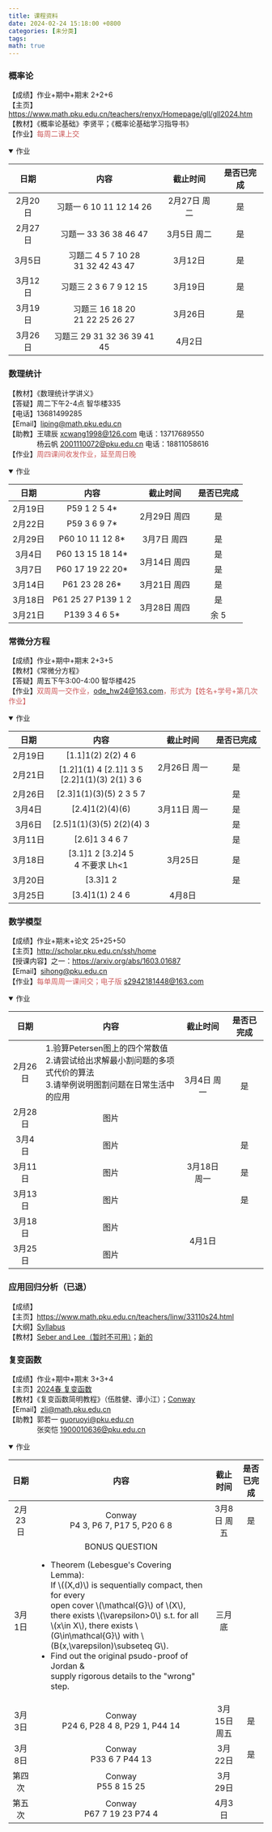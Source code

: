 ```yaml
---
title: 课程资料
date: 2024-02-24 15:18:00 +0800
categories: [未分类]
tags:
math: true
---
```

<!--数学公式呈现-->
<head>
  <script src="https://polyfill.io/v3/polyfill.min.js?features=es6"></script>
  <script id="MathJax-script" async src="https://cdn.jsdelivr.net/npm/mathjax@3/es5/tex-mml-chtml.js"></script>
  <script>
    MathJax = {
      tex: {
        inlineMath: [['$', '$']],
        displayMath: [['$$', '$$']],
        tags: 'ams',
        fontSize: 100  // 调整字体大小
      },
      svg: {
        fontCache: 'global'
      }
    };
  </script>
</head>

<!--加红-->
<style>
    .IndianRed-text {
        color: IndianRed;
    }
</style>


<!--
-------表格模板-------
<details open>
  <summary>作业</summary>
  <table>
    <thead align="center">
      <tr>
        <th>日期</th>
        <th>内容</th>
        <th>截止时间</th>
        <th>是否已完成</th>
      </tr>
    </thead>
    <tbody align="center">
      <tr>
        <td></td>
        <td></td>
        <td></td>
      </tr>
    </tbody>
  </table>
</details>

-------合并单元格-------
<table>
  <tr>
    <td rowspan="2">Apple</td>
    <td>IndianRed</td>
  </tr>
  <tr>
    <td>Green</td>
  </tr>
</table>

-->


<!--
-------列表代码-------
---无序列表
<ul>
  <li>Coffee</li>
  <li>Tea</li>
  <li>Milk</li>
</ul>

---有序列表
<ol>
  <li>Coffee</li>
  <li>Tea</li>
  <li>Milk</li>
</ol>

---描述列表
<dl>
  <dt>Coffee</dt>
  <dd>- black hot drink</dd>
  <dt>Milk</dt>
  <dd>- white cold drink</dd>
</dl>

-->

<!--
模板
      <tr>
        <td></td>
        <td></td>
        <td></td>
        <td></td>
      </tr>
-->







### 概率论
【成绩】作业+期中+期末 2+2+6  
【主页】<https://www.math.pku.edu.cn/teachers/renyx/Homepage/gll/gll2024.htm>  
【教材】《概率论基础》李贤平；《概率论基础学习指导书》  
【作业】<span class="IndianRed-text">每周二课上交</span>
<details open>
  <summary>作业</summary>
  <table>
    <thead align="center">
      <tr>
        <th>日期</th>
        <th>内容</th>
        <th>截止时间</th>
        <th>是否已完成</th>
      </tr>
    </thead>
    <tbody align="center">
      <tr>
        <td>2月20日</td>
        <td>习题一 6 10 11 12 14 26</td>
        <td>2月27日 周二</td>
        <td>是</td>
      </tr>
      <tr>
        <td>2月27日</td>
        <td>习题一 33 36 38 46 47</td>
        <td>3月5日 周二</td>
        <td>是</td>
      </tr>
      <tr>
        <td>3月5日</td>
        <td>习题二 4 5 7 10 28<br>31 32 42 43 47</td>
        <td>3月12日</td>
        <td>是</td>
      </tr>
      <tr>
        <td>3月12日</td>
        <td>习题三 2 3 6 7 9 12 15</td>
        <td>3月19日</td>
        <td>是</td>
      </tr>
      <tr>
        <td>3月19日</td>
        <td>习题三 16 18 20<br>21 22 25 26 27</td>
        <td>3月26日</td>
        <td>是</td>
      </tr>
      <tr>
        <td>3月26日</td>
        <td>习题三 29 31 32 36 39 41 45</td>
        <td>4月2日</td>
        <td></td>
      </tr>
    </tbody>
  </table>
</details>





### 数理统计
【教材】《数理统计学讲义》  
【答疑】周二下午2-4点 智华楼335  
【电话】13681499285  
【Email】<liping@math.pku.edu.cn>  
【助教】王啸辰 <xcwang1998@126.com> 电话：13717689550  
&emsp;&emsp;&emsp;&emsp;杨云帆 <2001110072@pku.edu.cn> 电话：18811058616  
【作业】<span class="IndianRed-text">周四课间收发作业，延至周日晚</span>
<details open>
  <summary>作业</summary>
  <table>
    <thead align="center">
      <tr>
        <th>日期</th>
        <th>内容</th>
        <th>截止时间</th>
        <th>是否已完成</th>
      </tr>
    </thead>
    <tbody align="center">
      <tr>
        <td>2月19日</td>
        <td>P59 1 2 5 4*</td>
        <td rowspan="2">2月29日 周四</td>
        <td rowspan="2">是</td>
      </tr>
      <tr>
        <td>2月22日</td>
        <td>P59 3 6 9 7*</td>
      </tr>
      <tr>
        <td>2月29日</td>
        <td>P60 10 11 12 8*</td>
        <td>3月7日 周四</td>
        <td>是</td>
      </tr>
      <tr>
        <td>3月4日</td>
        <td>P60 13 15 18 14*</td>
        <td rowspan="2">3月14日 周四</td>
        <td>是</td>
      </tr>
      <tr>
        <td>3月7日</td>
        <td>P60 17 19 22 20*</td>
        <!--上交时间同上-->
        <td>是</td>
      </tr>
      <tr>
        <td>3月14日</td>
        <td>P61 23 28 26*</td>
        <td>3月21日 周四</td>
        <td>是</td>
      </tr>
      <tr>
        <td>3月18日</td>
        <td>P61 25 27 P139 1 2</td>
        <td rowspan="2">3月28日 周四</td>
        <td>是</td>
      </tr>
      <tr>
        <td>3月21日</td>
        <td>P139 3 4 6 5*</td>
        <!--截止时间同上-->
        <td>余 5</td>
      </tr>
    </tbody>
  </table>
</details>

### 常微分方程
【成绩】作业+期中+期末 2+3+5  
【教材】《常微分方程》  
【答疑】周五下午3:00-4:00 智华楼425  
【作业】<span class="IndianRed-text">双周周一交作业，<ode_hw24@163.com>，形式为【姓名+学号+第几次作业】</span>
<details open>
  <summary>作业</summary>
  <table>
    <thead align="center">
      <tr>
        <th>日期</th>
        <th>内容</th>
        <th>截止时间</th>
        <th>是否已完成</th>
      </tr>
    </thead>
    <tbody align="center">
      <tr>
        <td>2月19日</td>
        <td>[1.1]1(2) 2(2) 4 6</td>
        <td rowspan="2">2月26日 周一</td>
        <td rowspan="2">是</td>
      </tr>
      <tr>
        <td>2月21日</td>
        <td>[1.2]1(1) 4 [2.1]1 3 5<br>[2.2]1(1)(3) 2(1) 3 6</td>
      </tr>
      <tr>
        <td>2月26日</td>
        <td>[2.3]1(1)(3)(5) 2 3 5 7</td>
        <td rowspan="3">3月11日 周一</td>
        <td>是</td>
      </tr>
      <tr>
        <td>3月4日</td>
        <td>[2.4]1(2)(4)(6)</td>
        <!--截止日期同上-->
        <td>是</td>
      </tr>
      <tr>
        <td>3月6日</td>
        <td>[2.5]1(1)(3)(5) 2(2)(4) 3</td>
        <!--截止日期同上-->
        <td>是</td>
      </tr>
      <tr>
        <td>3月11日</td>
        <td>[2.6]1 3 4 6 7</td>
        <td rowspan="3">3月25日</td>
        <td>是</td>
      </tr>
      <tr>
        <td>3月18日</td>
        <td>[3.1]1 2  [3.2]4 5<br>4 不要求 Lh<1</td>
        <!--截止时间同上-->
        <td>是</td>
      </tr>
      <tr>
        <td>3月20日</td>
        <td>[3.3]1 2</td>
        <!--截止时间同上-->
        <td>是</td>
      </tr>
      <tr>
        <td>3月25日</td>
        <td>[3.4]1(1) 2 4 6</td>
        <td rowspan="3">4月8日</td>
        <td></td>
      </tr>
    </tbody>
  </table>
</details>

### 数学模型
【成绩】作业+期末+论文 25+25+50  
【主页】http://scholar.pku.edu.cn/ssh/home  
【授课内容】之一：<https://arxiv.org/abs/1603.01687>  
【Email】<sihong@pku.edu.cn>  
【作业】<span class="IndianRed-text">每单周周一课间交；电子版 <s2942181448@163.com></span>
<details open>
  <summary>作业</summary>
  <table>
    <thead align="center">
      <tr>
        <th>日期</th>
        <th>内容</th>
        <th>截止时间</th>
        <th>是否已完成</th>
      </tr>
    </thead>
    <tbody align="center">
      <tr>
        <td>2月26日</td>
        <td align="left">1.验算Petersen图上的四个常数值<br>2.请尝试给出求解最小割问题的多项式代价的算法<br>3.请举例说明图割问题在日常生活中的应用</td>
        <td rowspan="2">3月4日 周一</td>
        <td rowspan="2">是</td>
      </tr>
      <tr>
        <td>2月28日</td>
        <td>图片</td>
      </tr>
      <tr>
        <td>3月4日</td>
        <td>图片</td>
        <td rowspan="3">3月18日 周一</td>
        <td>是</td>
      </tr>
      <tr>
        <td>3月11日</td>
        <td>图片</td>
        <!--截止时间同上-->
        <td>是</td>
      </tr>
      <tr>
        <td>3月13日</td>
        <td>图片</td>
        <!--截止时间同上-->
        <td>是</td>
      </tr>
      <tr>
        <td>3月18日</td>
        <td>图片</td>
        <td rowspan="2">4月1日</td>
        <td></td>
      </tr>
      <tr>
        <td>3月25日</td>
        <td>图片</td>
        <!--截止时间同上-->
        <td></td>
      </tr>
    </tbody>
  </table>
</details>

### 应用回归分析（已退）
【成绩】  
【主页】<https://www.math.pku.edu.cn/teachers/linw/33110s24.html>  
【大纲】[Syllabus](/_/assets/files/syl.pdf)  
【教材】[Seber and Lee（暂时不可用）](https://dlcenter.lib.tsinghua.edu.cn/Book007.htm "清华大学馆藏目录")；[新的](https://onlinelibrary.wiley.com/doi/epdf/10.1002/9780471722199)

### 复变函数
【成绩】作业+期中+期末 3+3+4  
【主页】[2024春 复变函数](https://www.math.pku.edu.cn/teachers/lizq/teaching/2024Spring/complex%20variables/course_site.html)  
【教材】《复变函数简明教程》（伍胜健、谭小江）；[Conway](https://psm73.files.wordpress.com/2009/03/conway.pdf "Functions of One Complex Variable")  
【Email】<zli@math.pku.edu.cn>  
【助教】郭若一 <guoruoyi@pku.edu.cn>  
&emsp;&emsp;&emsp;&emsp;张奕恺 <1900010636@pku.edu.cn>
<details open>
  <summary>作业</summary>
  <table>
    <thead align="center">
      <tr>
        <th>日期</th>
        <th>内容</th>
        <th>截止时间</th>
        <th>是否已完成</th>
      </tr>
    </thead>
    <tbody align="center">
      <tr>
        <td>2月23日</td>
        <td>Conway<br>P4 3, P6 7, P17 5, P20 6 8</td>
        <td>3月8日 周五</td>
        <td>是</td>
      </tr>
      <tr>
        <td>3月1日</td>
        <td>BONUS QUESTION<br>
          <ul align="left">
            <li>Theorem (Lebesgue's Covering Lemma):<br>
            If \((X,d)\) is sequentially compact, then for every <br>
            open cover \(\mathcal{G}\) of \(X\), there exists \(\varepsilon>0\) s.t. for all <br>
            \(x\in X\), there exists \(G\in\mathcal{G}\) with  \(B(x,\varepsilon)\subseteq G\).
            </li>
            <li>Find out the original psudo-proof of Jordan & <br>
            supply rigorous details to the "wrong" step.
            </li>
          </ul>
        </td>
        <td>三月底</td>
        <td></td>
      </tr>
      <tr>
        <td>3月3日</td>
        <td>Conway<br>P24 6, P28 4 8, P29 1, P44 14</td>
        <td>3月15日 周五</td>
        <td>是</td>
      </tr>
      <tr>
        <td>3月8日</td>
        <td>Conway<br>P33 6 7 P44 13</td>
        <td>3月22日</td>
        <td>是</td>
      </tr>
      <tr>
        <td>第四次</td>
        <td>Conway<br>P55 8 15 25</td>
        <td>3月29日</td>
        <td></td>
      </tr>
      <tr>
        <td>第五次</td>
        <td>Conway<br>P67 7 19 23 P74 4</td>
        <td>4月3日</td>
        <td></td>
      </tr>
    </tbody>
  </table>
</details>